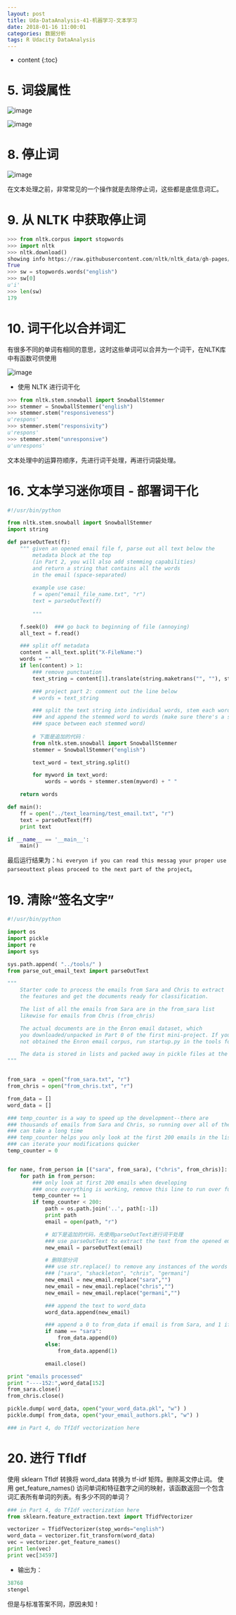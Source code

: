 ```yaml
---
layout: post
title: Uda-DataAnalysis-41-机器学习-文本学习
date: 2018-01-16 11:00:01
categories: 数据分析
tags: R Udacity DataAnalysis 
---
```

* content
{:toc}

# 5. 词袋属性

![image](https://user-images.githubusercontent.com/18595935/35776020-eb31dd08-09d7-11e8-804a-6a2ea853e4c1.png)

![image](https://user-images.githubusercontent.com/18595935/35776024-0cb60db4-09d8-11e8-98d4-ef50c354c368.png)

# 8. 停止词

![image](https://user-images.githubusercontent.com/18595935/35776853-42fc18dc-09e7-11e8-8ac5-aaf0a128ecbb.png)

在文本处理之前，非常常见的一个操作就是去除停止词，这些都是底信息词汇。

# 9. 从 NLTK 中获取停止词

```python
>>> from nltk.corpus import stopwords
>>> import nltk
>>> nltk.download()
showing info https://raw.githubusercontent.com/nltk/nltk_data/gh-pages/index.xml
True
>>> sw = stopwords.words("english")
>>> sw[0]
u'i'
>>> len(sw)
179
```

# 10. 词干化以合并词汇

有很多不同的单词有相同的意思，这时这些单词可以合并为一个词干，在NLTK库中有函数可供使用

![image](https://user-images.githubusercontent.com/18595935/35777009-cb4d187e-09e9-11e8-9237-9ada8650522e.png)

- 使用 NLTK 进行词干化

```python
>>> from nltk.stem.snowball import SnowballStemmer
>>> stemmer = SnowballStemmer("english")
>>> stemmer.stem("responsiveness")
u'respons'
>>> stemmer.stem("responsivity")
u'respons'
>>> stemmer.stem("unresponsive")
u'unrespons'
```

文本处理中的运算符顺序，先进行词干处理，再进行词袋处理。

# 16. 文本学习迷你项目 - 部署词干化


```python
#!/usr/bin/python

from nltk.stem.snowball import SnowballStemmer
import string

def parseOutText(f):
    """ given an opened email file f, parse out all text below the
        metadata block at the top
        (in Part 2, you will also add stemming capabilities)
        and return a string that contains all the words
        in the email (space-separated) 
        
        example use case:
        f = open("email_file_name.txt", "r")
        text = parseOutText(f)
        
        """

    f.seek(0)  ### go back to beginning of file (annoying)
    all_text = f.read()

    ### split off metadata
    content = all_text.split("X-FileName:")
    words = ""
    if len(content) > 1:
        ### remove punctuation
        text_string = content[1].translate(string.maketrans("", ""), string.punctuation)

        ### project part 2: comment out the line below
        # words = text_string

        ### split the text string into individual words, stem each word,
        ### and append the stemmed word to words (make sure there's a single
        ### space between each stemmed word)
        
        # 下面是追加的代码：
        from nltk.stem.snowball import SnowballStemmer
        stemmer = SnowballStemmer("english")

        text_word = text_string.split()

        for myword in text_word:
            words = words + stemmer.stem(myword) + " "

    return words

def main():
    ff = open("../text_learning/test_email.txt", "r")
    text = parseOutText(ff)
    print text

if __name__ == '__main__':
    main()
```

最后运行结果为：`hi everyon if you can read this messag your proper use parseouttext pleas proceed to the next part of the project`。


# 19. 清除“签名文字”

```python
#!/usr/bin/python

import os
import pickle
import re
import sys

sys.path.append( "../tools/" )
from parse_out_email_text import parseOutText

"""
    Starter code to process the emails from Sara and Chris to extract
    the features and get the documents ready for classification.

    The list of all the emails from Sara are in the from_sara list
    likewise for emails from Chris (from_chris)

    The actual documents are in the Enron email dataset, which
    you downloaded/unpacked in Part 0 of the first mini-project. If you have
    not obtained the Enron email corpus, run startup.py in the tools folder.

    The data is stored in lists and packed away in pickle files at the end.
"""


from_sara  = open("from_sara.txt", "r")
from_chris = open("from_chris.txt", "r")

from_data = []
word_data = []

### temp_counter is a way to speed up the development--there are
### thousands of emails from Sara and Chris, so running over all of them
### can take a long time
### temp_counter helps you only look at the first 200 emails in the list so you
### can iterate your modifications quicker
temp_counter = 0


for name, from_person in [("sara", from_sara), ("chris", from_chris)]:
    for path in from_person:
        ### only look at first 200 emails when developing
        ### once everything is working, remove this line to run over full dataset
        temp_counter += 1
        if temp_counter < 200:
            path = os.path.join('..', path[:-1])
            print path
            email = open(path, "r")

            # 如下是追加的代码，先使用parseOutText进行词干处理
            ### use parseOutText to extract the text from the opened email
            new_email = parseOutText(email)

            # 删除部分词
            ### use str.replace() to remove any instances of the words
            ### ["sara", "shackleton", "chris", "germani"]
            new_email = new_email.replace("sara","")
            new_email = new_email.replace("chris","")
            new_email = new_email.replace("germani","")

            ### append the text to word_data
            word_data.append(new_email)

            ### append a 0 to from_data if email is from Sara, and 1 if email is from Chris
            if name == "sara":
                from_data.append(0)
            else:
                from_data.append(1)

            email.close()

print "emails processed"
print "----152:",word_data[152]
from_sara.close()
from_chris.close()

pickle.dump( word_data, open("your_word_data.pkl", "w") )
pickle.dump( from_data, open("your_email_authors.pkl", "w") )

### in Part 4, do TfIdf vectorization here
```

# 20. 进行 TfIdf

使用 sklearn TfIdf 转换将 word_data 转换为 tf-idf 矩阵。删除英文停止词。
使用 get_feature_names() 访问单词和特征数字之间的映射，该函数返回一个包含词汇表所有单词的列表。有多少不同的单词？


```python
### in Part 4, do TfIdf vectorization here
from sklearn.feature_extraction.text import TfidfVectorizer

vectorizer = TfidfVectorizer(stop_words="english")
word_data = vectorizer.fit_transform(word_data)
vec = vectorizer.get_feature_names()
print len(vec)
print vec[34597]
```

- 输出为：

```python
38768
stengel
```

但是与标准答案不同，原因未知！